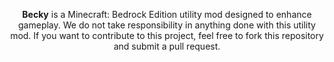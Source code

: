 <div align="center">
  <br />
    <p>
    </p>
  <br />
  <p>
  </p>
  <p>
    <b>Becky</b> is a Minecraft: Bedrock Edition utility mod designed to enhance gameplay. We do not take responsibility in anything done with this utility mod.
If you want to contribute to this project, feel free to fork this repository and submit a pull request.
  </p>
</div>


